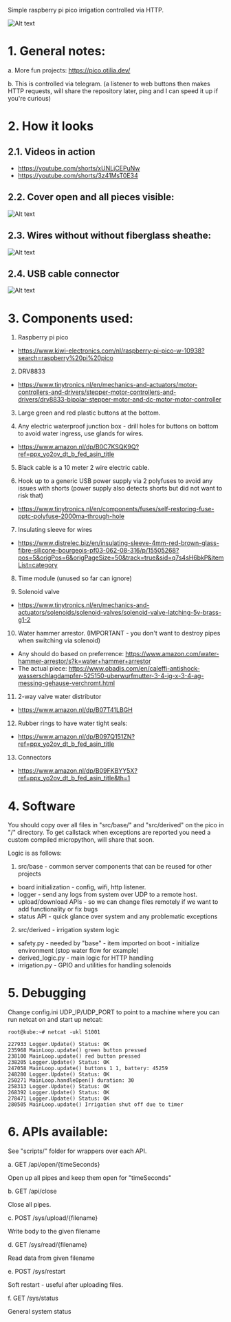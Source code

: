 Simple raspberry pi pico irrigation controlled via HTTP.

![Alt text](/images/0_main.jpg "")

# 1. General notes:

a. More fun projects: https://pico.otilia.dev/

b. This is controlled via telegram. (a listener to web buttons then makes HTTP requests, will share the repository later, ping and I can speed it up if you're curious)

# 2. How it looks

## 2.1. Videos in action

- https://youtube.com/shorts/xUNLjCEPuNw
- https://youtube.com/shorts/3z41MsT0E34

## 2.2. Cover open and all pieces visible:
![Alt text](/images/1_open.jpg "")

## 2.3. Wires without without fiberglass sheathe:
![Alt text](/images/2_before_sheathe.jpg "")

## 2.4. USB cable connector
![Alt text](/images/3_usb_connector.jpg "")

# 3. Components used:


1. Raspberry pi pico
- https://www.kiwi-electronics.com/nl/raspberry-pi-pico-w-10938?search=raspberry%20pi%20pico

2. DRV8833
- https://www.tinytronics.nl/en/mechanics-and-actuators/motor-controllers-and-drivers/stepper-motor-controllers-and-drivers/drv8833-bipolar-stepper-motor-and-dc-motor-motor-controller

3. Large green and red plastic buttons at the bottom.

4. Any electric waterproof junction box - drill holes for buttons on bottom to avoid water ingress, use glands for wires.

- https://www.amazon.nl/dp/B0C7KSQK9Q?ref=ppx_yo2ov_dt_b_fed_asin_title

5. Black cable is a 10 meter 2 wire electric cable.

6. Hook up to a generic USB power supply via 2 polyfuses to avoid any issues with shorts (power supply also detects shorts but did not want to risk that)

- https://www.tinytronics.nl/en/components/fuses/self-restoring-fuse-pptc-polyfuse-2000ma-through-hole

7. Insulating sleeve for wires

- https://www.distrelec.biz/en/insulating-sleeve-4mm-red-brown-glass-fibre-silicone-bourgeois-pf03-062-08-316/p/15505268?pos=5&origPos=6&origPageSize=50&track=true&sid=q7s4sH6bkP&itemList=category

8. Time module (unused so far can ignore)

9. Solenoid valve

- https://www.tinytronics.nl/en/mechanics-and-actuators/solenoids/solenoid-valves/solenoid-valve-latching-5v-brass-g1-2

10. Water hammer arrestor. (IMPORTANT - you don't want to destroy pipes when switching via solenoid)

- Any should do based on preferrence: https://www.amazon.com/water-hammer-arrestor/s?k=water+hammer+arrestor
- The actual piece: https://www.obadis.com/en/caleffi-antishock-wasserschlagdampfer-525150-uberwurfmutter-3-4-ig-x-3-4-ag-messing-gehause-verchromt.html

11. 2-way valve water distributor

- https://www.amazon.nl/dp/B07T41LBGH

12. Rubber rings to have water tight seals:

- https://www.amazon.nl/dp/B097Q151ZN?ref=ppx_yo2ov_dt_b_fed_asin_title

13. Connectors

- https://www.amazon.nl/dp/B09FKBYY5X?ref=ppx_yo2ov_dt_b_fed_asin_title&th=1

# 4. Software

You should copy over all files in "src/base/" and "src/derived" on the pico in "/" directory.
To get callstack when exceptions are reported you need a custom compiled micropython, will share that soon.

Logic is as follows:
1. src/base - common server components that can be reused for other projects
- board initialization - config, wifi, http listener.
- logger - send any logs from system over UDP to a remote host.
- upload/download APIs - so we can change files remotely if we want to add functionality or fix bugs
- status API - quick glance over system and any problematic exceptions

2. src/derived - irrigation system logic
- safety.py        - needed by "base" - item imported on boot - initialize environment (stop water flow for example)
- derived_logic.py - main logic for HTTP handling
- irrigation.py    - GPIO and utilities for handling solenoids

# 5. Debugging

Change config.ini UDP_IP/UDP_PORT to point to a machine where you can run netcat on and start up netcat:

```
root@kube:~# netcat -ukl 51001

227933 Logger.Update() Status: OK
235968 MainLoop.update() green button pressed
238100 MainLoop.update() red button pressed
238205 Logger.Update() Status: OK
247058 MainLoop.update() buttons 1 1, battery: 45259
248280 Logger.Update() Status: OK
250271 MainLoop.handleOpen() duration: 30
258313 Logger.Update() Status: OK
268392 Logger.Update() Status: OK
278471 Logger.Update() Status: OK
280505 MainLoop.update() Irrigation shut off due to timer
```

# 6. APIs available:

See "scripts/" folder for wrappers over each API.

a. GET /api/open/{timeSeconds}

Open up all pipes and keep them open for "timeSeconds"

b. GET /api/close

Close all pipes.

c. POST /sys/upload/{filename}

Write body to the given filename

d. GET /sys/read/{filename}

Read data from given filename

e. POST /sys/restart

Soft restart - useful after uploading files.

f. GET /sys/status

General system status


